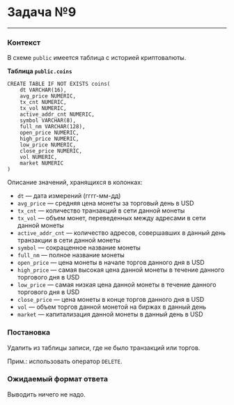 # Задача №9

---

### Контекст

В схеме `public` имеется таблица с историей криптовалюты.

**Таблица `public.coins`**

```postgresql
CREATE TABLE IF NOT EXISTS coins(
    dt VARCHAR(16),
    avg_price NUMERIC,
    tx_cnt NUMERIC,
    tx_vol NUMERIC,
    active_addr_cnt NUMERIC,
    symbol VARCHAR(8),
    full_nm VARCHAR(128),
    open_price NUMERIC,
    high_price NUMERIC,
    low_price NUMERIC,
    close_price NUMERIC,
    vol NUMERIC,
    market NUMERIC
)
```

Описание значений, хранящихся в колонках:

* `dt` — дата измерений (гггг-мм-дд)
* `avg_price` — средняя цена монеты за торговый день в USD
* `tx_cnt` — количество транзакций в сети данной монеты
* `tx_vol` — объем монет, переведенных между адресами в сети данной монеты
* `active_addr_cnt` — количество адресов, совершавших в данный день транзакции в сети данной монеты
* `symbol` — сокращенное название монеты
* `full_nm` — полное название монеты
* `open_price` — цена монеты в начале торгов данного дня в USD
* `high_price` — самая высокая цена данной монеты в течение данного торгового дня в USD
* `low_price` — самая низкая цена данной монеты в течение данного торгового дня в USD
* `close_price` — цена монеты в конце торгов данного дня в USD
* `vol` — объем торгов данной монетой на биржах в данный день
* `market` — капитализация данной монеты в данный день в USD

### Постановка

Удалить из таблицы записи, где не было транзакций или торгов.  

Прим.: использовать оператор `DELETE`.

### Ожидаемый формат ответа

Выводить ничего не надо.
